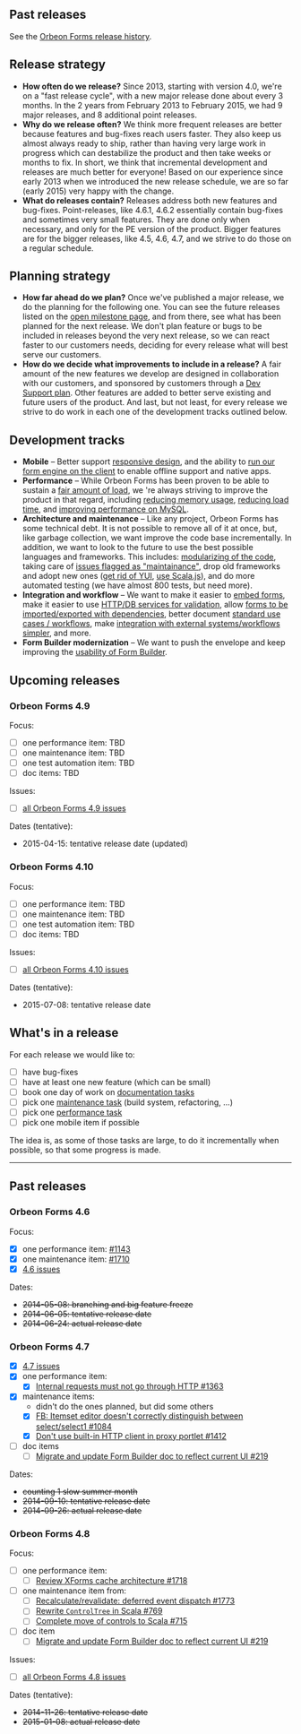 ## Past releases

See the [Orbeon Forms release history](https://github.com/orbeon/orbeon-forms/wiki/Orbeon-Forms-release-history).

## Release strategy

- __How often do we release?__ Since 2013, starting with version 4.0, we're on a "fast release cycle", with a new major release done about every 3 months. In the 2 years from February 2013 to February 2015, we had 9 major releases, and 8 additional point releases.
- __Why do we release often?__ We think more frequent releases are better because features and bug-fixes reach users faster. They also keep us almost always ready to ship, rather than having very large work in progress which can destabilize the product and then take weeks or months to fix. In short, we think that incremental development and releases are much better for everyone! Based on our experience since early 2013 when we introduced the new release schedule, we are so far (early 2015) very happy with the change.
- __What do releases contain?__ Releases address both new features and bug-fixes. Point-releases, like 4.6.1, 4.6.2 essentially contain bug-fixes and sometimes very small features. They are done only when necessary, and only for the PE version of the product. Bigger features are for the bigger releases, like 4.5, 4.6, 4.7, and we strive to do those on a regular schedule.

## Planning strategy

- __How far ahead do we plan?__ Once we've published a major release, we do the planning for the following one. You can see the future releases listed on the [open milestone page](https://github.com/orbeon/orbeon-forms/milestones), and from there, see what has been planned for the next release. We don't plan feature or bugs to be included in releases beyond the very next release, so we can react faster to our customers needs, deciding for every release what will best serve our customers.
- __How do we decide what improvements to include in a release?__ A fair amount of the new features we develop are designed in collaboration with our customers, and sponsored by customers through a [Dev Support plan](http://www.orbeon.com/services). Other features are added to better serve existing and future users of the product. And last, but not least, for every release we strive to do work in each one of the development tracks outlined below.

## Development tracks

- __Mobile__ – Better support [responsive design](https://github.com/orbeon/orbeon-forms/issues/1181), and the ability to [run our form engine on the client](https://github.com/orbeon/orbeon-forms/issues/1221) to enable offline support and native apps.
- __Performance__ – While Orbeon Forms has been proven to be able to sustain a [fair amount of load](https://github.com/orbeon/orbeon-forms/wiki/FAQ-~-Orbeon-Form-Builder-and-Orbeon-Form-Runner#how-much-load-can-orbeon-forms-handle), we 're always striving to improve the product in that regard, including [reducing memory usage](https://github.com/orbeon/orbeon-forms/issues/1606), [reducing load time](https://github.com/orbeon/orbeon-forms/issues/1239), and [improving performance on MySQL](https://github.com/orbeon/orbeon-forms/issues/649).
- __Architecture and maintenance__ – Like any project, Orbeon Forms has some technical debt. It is not possible to remove all of it at once, but, like garbage collection, we want improve the code base incrementally. In addition, we want to look to the future to use the best possible languages and frameworks. This includes: [modularizing of the code](https://github.com/orbeon/orbeon-forms/issues/1585), taking care of [issues flagged as "maintainance"](https://github.com/orbeon/orbeon-forms/issues?q=is%3Aopen+is%3Aissue+label%3AMaintenance), drop old frameworks and adopt new ones ([get rid of YUI](https://github.com/orbeon/orbeon-forms/issues/1599), [use Scala.js](https://github.com/orbeon/orbeon-forms/issues/1600)), and do more automated testing (we have almost 800 tests, but need more).
- __Integration and workflow__ – We want to make it easier to [embed forms](https://github.com/orbeon/orbeon-forms/issues/1235), make it easier to use [HTTP/DB services for validation](https://github.com/orbeon/orbeon-forms/issues/1304), allow [forms to be imported/exported with dependencies](https://github.com/orbeon/orbeon-forms/issues/779), better document [standard use cases / workflows](https://github.com/orbeon/orbeon-forms/issues/228), make [integration with external systems/workflows simpler](https://sites.google.com/a/orbeon.com/forms/projects/form-runner-builder/form-runner-data-envelope), and more.
- __Form Builder modernization__ – We want to push the envelope and keep improving the [usability of Form Builder](https://github.com/orbeon/orbeon-forms/issues/1675).

## Upcoming releases

### Orbeon Forms 4.9

Focus:

- [ ] one performance item: TBD
- [ ] one maintenance item: TBD
- [ ] one test automation item: TBD
- [ ] doc items: TBD

Issues:

- [ ] [all Orbeon Forms 4.9 issues](https://github.com/orbeon/orbeon-forms/milestones/4.9)

Dates (tentative):

- 2015-04-15: tentative release date (updated)

### Orbeon Forms 4.10

Focus:

- [ ] one performance item: TBD
- [ ] one maintenance item: TBD
- [ ] one test automation item: TBD
- [ ] doc items: TBD

Issues:

- [ ] [all Orbeon Forms 4.10 issues](https://github.com/orbeon/orbeon-forms/milestones/4.10)

Dates (tentative):

- 2015-07-08: tentative release date

## What's in a release

For each release we would like to:

- [ ] have bug-fixes
- [ ] have at least one new feature (which can be small)
- [ ] book one day of work on [documentation tasks](https://github.com/orbeon/orbeon-forms/issues?direction=desc&labels=Doc&milestone=&page=1&sort=updated&state=open)
- [ ] pick one [maintenance task](https://github.com/orbeon/orbeon-forms/issues?direction=desc&labels=Refactoring&milestone=&page=1&sort=updated&state=open) (build system, refactoring, …)
- [ ] pick one [performance task](https://github.com/orbeon/orbeon-forms/issues?direction=desc&labels=Performance&milestone=&page=1&sort=updated&state=open)
- [ ] pick one mobile item if possible

The idea is, as some of those tasks are large, to do it incrementally when possible, so that some progress is made.

---

## Past releases

### Orbeon Forms 4.6

Focus:

- [x] one performance item: [#1143](https://github.com/orbeon/orbeon-forms/issues/1143)
- [x] one maintenance item: [#1710](https://github.com/orbeon/orbeon-forms/issues/1710)
- [x] [4.6 issues](https://github.com/orbeon/orbeon-forms/issues?direction=desc&milestone=37&page=1&sort=updated&state=open)

Dates:

- ~~2014-05-08: branching and big feature freeze~~
- ~~2014-06-05: tentative release date~~
- ~~2014-06-24: actual release date~~

### Orbeon Forms 4.7

- [x] [4.7 issues](https://github.com/orbeon/orbeon-forms/issues?direction=desc&milestone=41&page=1&sort=updated&state=open)
- [x] one performance item:
  - [x] [Internal requests must not go through HTTP #1363](https://github.com/orbeon/orbeon-forms/issues/1363)
- [x] maintenance items:
  - didn't do the ones planned, but did some others
  - [x] [FB: Itemset editor doesn't correctly distinguish between select/select1 #1084](https://github.com/orbeon/orbeon-forms/issues/1084)
  - [x] [Don't use built-in HTTP client in proxy portlet #1412](https://github.com/orbeon/orbeon-forms/issues/1412)
- [ ] doc items
  - [ ] [Migrate and update Form Builder doc to reflect current UI #219](https://github.com/orbeon/orbeon-forms/issues/219)

Dates:

- ~~counting 1 slow summer month~~
- ~~2014-09-10: tentative release date~~
- ~~2014-09-26: actual release date~~

### Orbeon Forms 4.8

Focus:

- [ ] one performance item:
  - [ ] [Review XForms cache architecture #1718](https://github.com/orbeon/orbeon-forms/issues/1718)
- [ ] one maintenance item from:
  - [ ] [Recalculate/revalidate: deferred event dispatch #1773](https://github.com/orbeon/orbeon-forms/issues/1773)
  - [ ] [Rewrite `ControlTree` in Scala #769](https://github.com/orbeon/orbeon-forms/issues/769)
  - [ ] [Complete move of controls to Scala #715](https://github.com/orbeon/orbeon-forms/issues/715)
- [ ] doc item
  - [ ] [Migrate and update Form Builder doc to reflect current UI #219](https://github.com/orbeon/orbeon-forms/issues/219)

Issues:

- [ ] [all Orbeon Forms 4.8 issues](https://github.com/orbeon/orbeon-forms/milestones/4.8)

Dates (tentative):

- ~~2014-11-26: tentative release date~~
- ~~2015-01-08: actual release date~~